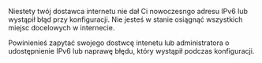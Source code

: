 Niestety twój dostawca internetu nie dał Ci nowoczesngo adresu IPv6
lub wystąpił błąd przy konfiguracji. Nie jesteś w stanie osiągnąć wszystkich
miejsc docelowych w internecie.

Powinienieś zapytać swojego dostwcę intenetu lub administratora o udostępnienie IPv6
lub naprawę błędu, który wystąpił podczas konfiguracji.
